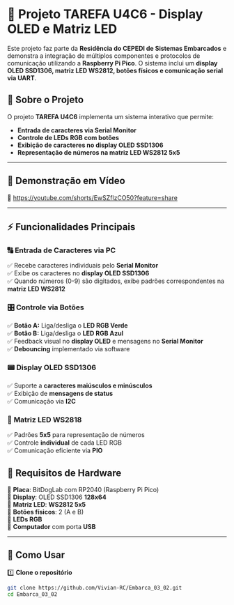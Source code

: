 # 🚀 Projeto TAREFA U4C6 - Display OLED e Matriz LED

Este projeto faz parte da **Residência do CEPEDI de Sistemas Embarcados** e demonstra a integração de múltiplos componentes e protocolos de comunicação utilizando a **Raspberry Pi Pico**. O sistema inclui um **display OLED SSD1306, matriz LED WS2812, botões físicos e comunicação serial via UART**.

## 📜 **Sobre o Projeto**
O projeto **TAREFA U4C6** implementa um sistema interativo que permite:
- **Entrada de caracteres via Serial Monitor**
- **Controle de LEDs RGB com botões**
- **Exibição de caracteres no display OLED SSD1306**
- **Representação de números na matriz LED WS2812 5x5**

---

## 🎥 **Demonstração em Vídeo**
🔗 https://youtube.com/shorts/EwSZflzCO50?feature=share  


---

## ⚡ **Funcionalidades Principais**
### 🔠 **Entrada de Caracteres via PC**
✅ Recebe caracteres individuais pelo **Serial Monitor**  
✅ Exibe os caracteres no **display OLED SSD1306**  
✅ Quando números (0-9) são digitados, exibe padrões correspondentes na **matriz LED WS2812**

### 🎛 **Controle via Botões**
✅ **Botão A:** Liga/desliga o **LED RGB Verde**  
✅ **Botão B:** Liga/desliga o **LED RGB Azul**  
✅ Feedback visual no **display OLED** e mensagens no **Serial Monitor**  
✅ **Debouncing** implementado via software

### 📟 **Display OLED SSD1306**
✅ Suporte a **caracteres maiúsculos e minúsculos**  
✅ Exibição de **mensagens de status**  
✅ Comunicação via **I2C**

### 🔳 **Matriz LED WS2818**
✅ Padrões **5x5** para representação de números  
✅ Controle **individual** de cada LED RGB  
✅ Comunicação eficiente via **PIO**


## 🔧 **Requisitos de Hardware**
🔹 **Placa**: BitDogLab com RP2040 (Raspberry Pi Pico)  
🔹 **Display**: OLED SSD1306 **128x64**  
🔹 **Matriz LED**: **WS2812 5x5**  
🔹 **Botões físicos**: 2 (A e B)  
🔹 **LEDs RGB**  
🔹 **Computador** com porta **USB**  

---

## 🚀 **Como Usar**
1️⃣ **Clone o repositório**  
```sh
git clone https://github.com/Vivian-RC/Embarca_03_02.git
cd Embarca_03_02
